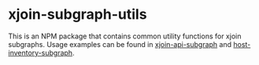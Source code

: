 # xjoin-subgraph-utils
This is an NPM package that contains common utility functions for xjoin subgraphs. Usage examples can be found in [xjoin-api-subgraph](https://github.com/RedHatInsights/xjoin-api-subgraph) and [host-inventory-subgraph](https://github.com/RedHatInsights/host-inventory-subgraph).